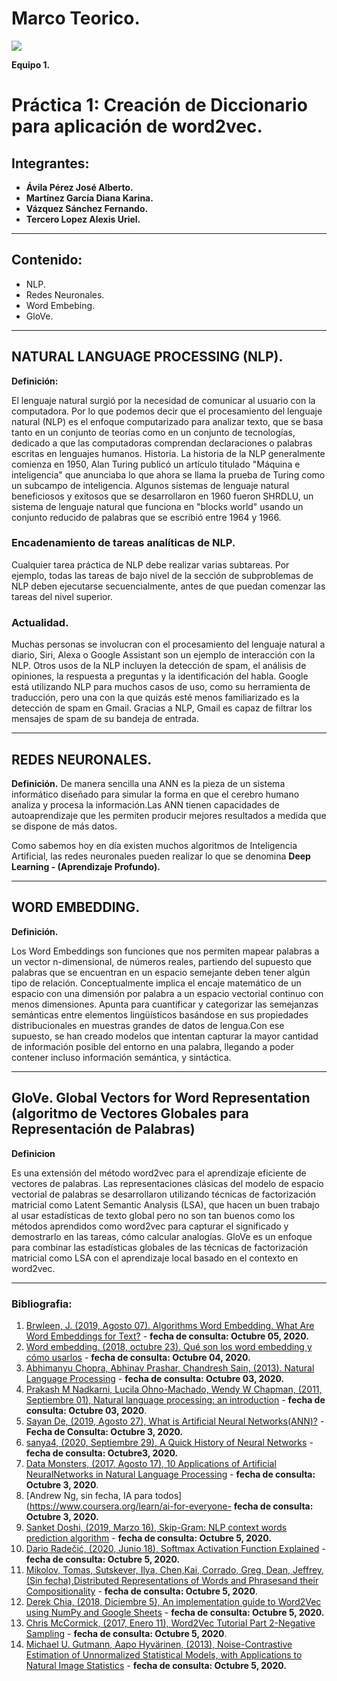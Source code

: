 # Marco Teorico.


![](https://external-content.duckduckgo.com/iu/?u=https%3A%2F%2Ftse1.mm.bing.net%2Fth%3Fid%3DOIP.QA1TLol7IO8agbiEPqZzNQHaDj%26pid%3DApi&f=1)



**Equipo 1.**

# Práctica 1: **Creación de Diccionario para aplicación de word2vec.**

## Integrantes:

* **Ávila Pérez José Alberto.**
* **Martínez García Diana Karina.**
* **Vázquez Sánchez Fernando.**
* **Tercero Lopez Alexis Uriel.**
---
## Contenido:

* NLP.
* Redes Neuronales.
* Word Embebing.
* GloVe.


---


## NATURAL LANGUAGE PROCESSING (NLP).

**Definición:**

El lenguaje natural surgió por la necesidad de comunicar al usuario con la computadora. Por lo que podemos decir que el procesamiento del lenguaje natural (NLP) es el enfoque computarizado para analizar texto, que se basa tanto en un conjunto de teorías como en un conjunto de tecnologías, dedicado a que las computadoras comprendan declaraciones o palabras escritas en lenguajes humanos.
Historia. La historia de la NLP generalmente comienza en 1950, Alan Turing publicó un artículo titulado "Máquina e inteligencia" que anunciaba lo que ahora se llama la prueba de Turing como un subcampo de inteligencia. Algunos sistemas de lenguaje natural beneficiosos y exitosos que se desarrollaron en 1960 fueron SHRDLU, un sistema de lenguaje natural que funciona en "blocks world" usando un conjunto reducido de palabras que se escribió entre 1964 y 1966.

### Encadenamiento de tareas analíticas de NLP.


Cualquier tarea práctica de NLP debe realizar varias subtareas. Por ejemplo, todas las tareas de bajo nivel de la sección de subproblemas de NLP deben ejecutarse secuencialmente, antes de que puedan comenzar las tareas del nivel superior.


### **Actualidad.** 

Muchas personas se involucran con el procesamiento del lenguaje natural a diario, Siri, Alexa o Google Assistant son un ejemplo de interacción con la NLP. Otros usos de la NLP incluyen la detección de spam, el análisis de opiniones, la respuesta a preguntas y la identificación del habla. 
Google está utilizando NLP para muchos casos de uso, como su herramienta de traducción, pero una con la que quizás esté menos familiarizado es la detección de spam en Gmail. Gracias a NLP, Gmail es capaz de filtrar los mensajes de spam de su bandeja de entrada.


---

## REDES NEURONALES.
**Definición.**
De manera sencilla una ANN es la pieza de un sistema informático diseñado para simular la forma en que el cerebro humano analiza y procesa la información.Las ANN tienen capacidades de autoaprendizaje que les permiten producir mejores resultados a medida que se dispone de más datos.

Como sabemos hoy en día existen muchos algoritmos de Inteligencia Artificial, las redes neuronales pueden realizar lo que se denomina **Deep Learning - (Aprendizaje Profundo).**

---

## WORD EMBEDDING.


**Definición.**

Los Word Embeddings son funciones que nos permiten mapear palabras a un vector n-dimensional, de números reales, partiendo del supuesto que palabras que se encuentran en un espacio semejante deben tener algún tipo de relación.
Conceptualmente implica el encaje matemático de un espacio con una dimensión por palabra a un espacio vectorial continuo con menos dimensiones.
Apunta para cuantificar y categorizar las semejanzas semánticas entre elementos lingüísticos basándose en sus propiedades distribucionales en muestras grandes de datos de lengua.Con ese supuesto, se han creado modelos que intentan capturar la mayor cantidad de información posible del entorno en una palabra, llegando a poder contener incluso información semántica, y sintáctica. 

---

##  GloVe. Global Vectors for Word Representation (algoritmo de Vectores Globales para Representación de Palabras)

**Definicion**

Es una extensión del método word2vec para el aprendizaje eficiente de vectores de palabras.
Las representaciones clásicas del modelo de espacio vectorial de palabras se desarrollaron utilizando técnicas de factorización matricial como Latent Semantic Analysis (LSA), que hacen un buen trabajo al usar estadísticas de texto global pero no son tan buenos como los métodos aprendidos como word2vec para capturar el significado y demostrarlo en las tareas, cómo calcular analogías.
GloVe es un enfoque para combinar las estadísticas globales de las técnicas de factorización matricial como LSA con el aprendizaje local basado en el contexto en word2vec.


---

### Bibliografia:

1. [Brwleen, J. (2019, Agosto 07). Algorithms Word Embedding. What Are Word Embeddings for Text?](https://machinelearningmastery.com/what-are-word-embeddings/) - **fecha de consulta: Octubre 05, 2020.**
2. [Word embedding. (2018, octubre 23). Qué son los word embedding y cómo usarlos](http://eenube.com/index.php/ldp/machine-learning/137-que-son-los-word-embeddings-y-como-usarlos) - **fecha de consulta: Octubre 04, 2020.**
3. [Abhimanyu Chopra, Abhinav Prashar, Chandresh Sain, (2013). Natural Language Processing](http://citeseerx.ist.psu.edu/viewdoc/download?doi=10.1.1.407.6907&rep=rep1&type=pdf) - **fecha de consulta: Octubre 03, 2020.**
4. [Prakash M Nadkarni, Lucila Ohno-Machado, Wendy W Chapman, (2011, Septiembre  01), Natural language processing: an introduction](https://academic.oup.com/jamia/article/18/5/544/829676#31768955) - **fecha de consulta: Octubre 03, 2020**.
5. [Sayan De, (2019, Agosto 27), What is Artificial Neural Networks(ANN)?](https://tec4tric.com/ml/nn/what-is-artificial-neural-networks) - **Fecha de Consulta: Octubre 3, 2020.**
6. [sanya4, (2020, Septiembre 29), A Quick History of Neural Networks](https://www.analyticsvidhya.com/blog/2020/09/quick-history-neural-networks/) - **fecha de consulta: Octubre3, 2020.**
7. [Data Monsters, (2017, Agosto 17), 10 Applications of Artificial NeuralNetworks in Natural Language Processing](https://medium.com/@datamonsters/artificial-neural-networks-in-natural-language-processing-bcf62aa9151a) - **fecha de consulta: Octubre 3, 2020**.
8. [Andrew Ng, sin fecha, IA para todos](https://www.coursera.org/learn/ai-for-everyone- **fecha de consulta: Octubre 3, 2020.**
9. [Sanket Doshi, (2019, Marzo 16), Skip-Gram: NLP context words prediction algorithm](https://towardsdatascience.com/skip-gram-nlp-context-words-prediction-algorithm-5bbf34f84e0c) - **fecha de consulta: Octubre 5, 2020.**
10. [Dario Radečić, (2020, Junio 18), Softmax Activation Function Explained](https://towardsdatascience.com/softmax-activation-function-explained-a7e1bc3ad60) - **fecha de consulta: Octubre 5, 2020.**
11. [Mikolov, Tomas, Sutskever, Ilya, Chen,Kai, Corrado, Greg, Dean, Jeffrey, (Sin fecha),Distributed Representations of Words and Phrasesand their Compositionality](https://sea.acatlan.unam.mx/pluginfile.php/184625/mod_folder/content/0/5021-distributed-representations-of-words-and-phrases-and-their-compositionality.pdf?forcedownload=1) - **fecha de consulta: Octubre 5, 2020**. 
12. [Derek Chia, (2018, Diciembre 5), An implementation guide to Word2Vec using NumPy and Google Sheets](https://towardsdatascience.com/an-implementation-guide-to-word2vec-using-numpy-and-google-sheets-13445eebd281) - **fecha de consulta: Octubre 5, 2020.**
13. [Chris McCormick, (2017, Enero 11), Word2Vec Tutorial Part 2-Negative Sampling](http://mccormickml.com/2017/01/11/word2vec-tutorial-part-2-negative-sampling/) - **fecha de consulta: Octubre 5, 2020**.
14. [Michael U. Gutmann, Aapo Hyvärinen, (2013), Noise-Contrastive Estimation of Unnormalized Statistical Models, with Applications to Natural Image Statistics](https://www.jmlr.org/papers/v13/gutmann12a.html) - **fecha de consulta: Octubre 5, 2020.**
